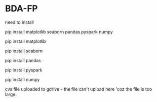 # BDA-FP

need to install

pip install matplotlib seaborn pandas pyspark numpy

pip install matplotlib

pip install seaborn

pip install pandas

pip install pyspark

pip install numpy

cvs file uploaded to gdrive - the file can't upload here 'coz the file is too large.
